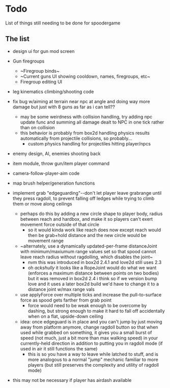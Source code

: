# Todo

List of things still needing to be done for spoodergame

## The list

- design ui for gun mod screen

- Gun firegroups
    - ~Firegroup binds~
    - ~Current guns UI showing cooldown, names, firegroups, etc~
    - Firegroup editing UI

- leg kinematics climbing/shooting code

- fix bug w/aiming at terrain near npc at angle and doing way more damage but just with 8 guns as far as i can tell??
    - may be some weirdness with collision handling, try adding npc update func and summing all damage dealt to NPC in one tick rather than on collision
    - this behavior is probably from box2d handling physics results automatically from projectile collisions, so probably...
        - custom physics handling for projectiles hitting player/npcs

- enemy design, AI, enemies shooting back

- item module, throw gun/item player command

- camera-follow-player-aim code

- map brush helper/generation functions

- implement grab "edgeguarding"--don't let player leave grabrange until they press ragdoll, to prevent falling off ledges while trying to climb them or move along ceilings
    - perhaps do this by adding a new circle shape to player body, radius between reach and hardbox, and make it so players can't exert movement force outside of that circle
        - so it would kinda work like reach does now except reach would then be grab+hold distance and the new circle would be movement range
    - ~alternately, use a dynamically updated-per-frame distanceJoint with minimum/maxiumum range values set so that spood cannot leave reach radius without ragdolling, which disables the joint~
        - nvm this was introduced in box2d 2.4.1 and love2d still uses 2.3
        - oh *ackshully* it looks like a RopeJoint would do what we want (enforces a maximum distance between points on two bodies) but it was removed in box2d 2.4 i think so if we version bump love and it uses a later box2d build we'd have to change it to a distance joint w/max range vals
    - use applyForce over multiple ticks and increase the pull-to-surface force as spood gets farther from grab point
        - force would need to be weak enough to be overcome by dashing, but strong enough to make it hard to fall off accidentally when on a flat, upside-down ceiling
    - idea: once edgeguard is in place and you can't jump by just moving away from platform anymore, change ragdoll button so that when used while grabbed on something, it gives you a small burst of speed (not much, just a bit more than max walking speed) in your currently-held direction in addition to putting you in ragdoll mode (if used in air it still functions the same)
        - this is so you have a way to leave while latched to stuff, and is more analogous to a normal "jump" mechanic familiar to more players (but still preserves the complexity and utility of ragdoll mode)
- this may not be necessary if player has airdash available
